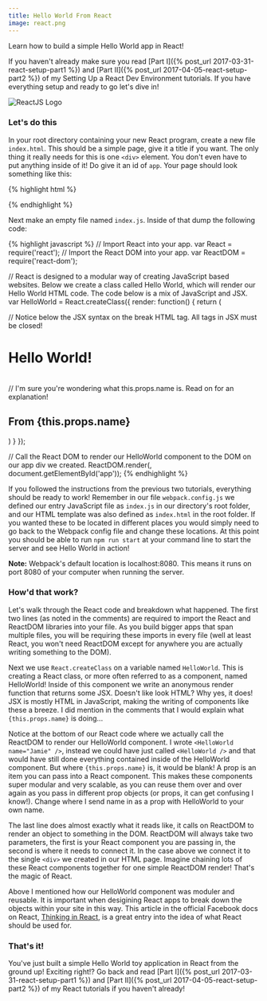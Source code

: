 ```yaml
---
title: Hello World From React
image: react.png
---
```


Learn how to build a simple Hello World app in React!

If you haven't already make sure you read [Part I]({% post_url 2017-03-31-react-setup-part1 %}) and [Part II]({% post_url 2017-04-05-react-setup-part2 %}) of my Setting Up a React Dev Environment tutorials. If you have everything setup and ready to go let's dive in!

<div class="img-container"><img src="{{ "/assets/preview_images/reactjshw.jpg" | relative_url }}" alt="ReactJS Logo" class="article-image"></div>

### Let's do this

In your root directory containing your new React program, create a new file `index.html`. This should be a simple page, give it a title if you want. The only thing it really needs for this is one `<div>` element. You don't even have to put anything inside of it! Do give it an id of `app`. Your page should look something like this:

{% highlight html %}
<!DOCTYPE html>
<html lang="en">
<head>
  <title>Hello World from React!</title>
</head>
<body>
  <!-- Our empty div! React will work it's magic here. -->
  <div id="app"></div>

</body>
</html>
{% endhighlight %}

Next make an empty file named `index.js`. Inside of that dump the following code:

{% highlight javascript %}
// Import React into your app.
var React = require('react');
// Import the React DOM into your app.
var ReactDOM = require('react-dom');

// React is designed to a modular way of creating JavaScript based websites. Below we create a class called Hello World, which will render our Hello World HTML code. The code below is a mix of JavaScript and JSX.
var HelloWorld = React.createClass({
  render: function() {
    return (
      <div>
        // Notice below the JSX syntax on the break HTML tag. All tags in JSX must be closed!
        <h1>Hello World!</h1><br />
        // I'm sure you're wondering what this.props.name is. Read on for an explanation!
        <h2>From {this.props.name}</h2>
      </div>
    )
  }
});

// Call the React DOM to render our HelloWorld component to the DOM on our app div we created.
ReactDOM.render(<HelloWorld name="Jamie" />, document.getElementById('app'));
{% endhighlight %}

If you followed the instructions from the previous two tutorials, everything should be ready to work! Remember in our file `webpack.config.js` we defined our entry JavaScript file as `index.js` in our directory's root folder, and our HTML template was also defined as `index.html` in the root folder. If you wanted these to be located in different places you would simply need to go back to the Webpack config file and change these locations. At this point you should be able to run `npm run start` at your command line to start the server and see Hello World in action!

<div class="note_box"><strong>Note:</strong> Webpack's default location is localhost:8080. This means it runs on port 8080 of your computer when running the server.</div>

### How'd that work?

Let's walk through the React code and breakdown what happened. The first two lines (as noted in the comments) are required to import the React and ReactDOM libraries into your file. As you build bigger apps that span multiple files, you will be requiring these imports in every file (well at least React, you won't need ReactDOM except for anywhere you are actually writing something to the DOM). 

Next we use `React.createClass` on a variable named `HelloWorld`. This is creating a React class, or more often referred to as a component, named HelloWorld! Inside of this component we write an anonymous render function that returns some JSX. Doesn't like look HTML? Why yes, it does! JSX is mostly HTML in JavaScript, making the writing of components like these a breeze. I did mention in the comments that I would explain what `{this.props.name}` is doing...

Notice at the bottom of our React code where we actually call the ReactDOM to render our HelloWorld component. I wrote `<HelloWorld name="Jamie" />`, instead we could have just called `<HelloWorld />` and that would have still done everything contained inside of the HelloWorld component. But where `{this.props.name}` is, it would be blank! A prop is an item you can pass into a React component. This makes these components super modular and very scalable, as you can reuse them over and over again as you pass in different prop objects (or props, it can get confusing I know!). Change where I send name in as a prop with HelloWorld to your own name.

The last line does almost exactly what it reads like, it calls on ReactDOM to render an object to something in the DOM. ReactDOM will always take two parameters, the first is your React component you are passing in, the second is where it needs to connect it. In the case above we connect it to the single `<div>` we created in our HTML page. Imagine chaining lots of these React components together for one simple ReactDOM render! That's the magic of React.

Above I mentioned how our HelloWorld component was moduler and reusable. It is important when desigining React apps to break down the objects within your site in this way. This article in the official Facebook docs on React, <a href="https://facebook.github.io/react/docs/thinking-in-react.html" target="_blank">Thinking in React</a>, is a great entry into the idea of what React should be used for.

### That's it!

You've just built a simple Hello World toy application in React from the ground up! Exciting right!? Go back and read [Part I]({% post_url 2017-03-31-react-setup-part1 %}) and [Part II]({% post_url 2017-04-05-react-setup-part2 %}) of my React tutorials if you haven't already!
